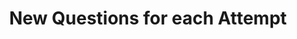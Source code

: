 ---
title: New Questions for each Attempt
redirect_to: "/releases/v10.1.0/authors/assessment_new_quizzes"
---